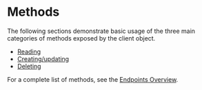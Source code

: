 # Methods

The following sections demonstrate basic usage of the three main categories of methods exposed by the client object.

* [Reading](read.md)
* [Creating/updating](create-update.md)
* [Deleting](delete.md)


For a complete list of methods, see the [Endpoints Overview](/endpoints/).
